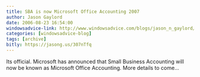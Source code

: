 ```yaml
---
title: SBA is now Microsoft Office Accounting 2007
author: Jason Gaylord
date: 2006-08-23 16:54:00
windowsadvice-link: http://www.windowsadvice.com/blogs/jason_n_gaylord/archive/2006/08/15/Dell-Battery-Recall-2006.aspx
categories: [windowsadvice-blog]
tags: [archive]
bitly: https://jasong.us/307nTfq
---
```


Its official. Microsoft has announced that Small Business Accounting will now be known as Microsoft Office Accounting. More details to come...